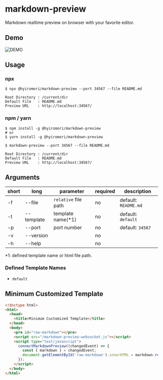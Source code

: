 # markdown-preview

Markdown realtime preview on browser with your favorite editor.

## Demo

![DEMO](https://github.com/hyiromori/markdown-preview/raw/master/gif/demo.gif)

## Usage

### npx

```
$ npx @hyiromori/markdown-preview --port 34567 --file README.md

Root Directory : /current/dir
Default File   : README.md
Preview URL    : http://localhost:34567/
```

### npm / yarn

```
$ npm install -g @hyiromori/markdown-preview
# or
$ yarn install -g @hyiromori/markdown-preview

$ markdown-preview --port 34567 --file README.md

Root Directory : /current/dir
Default File   : README.md
Preview URL    : http://localhost:34567/
```

## Arguments

| short | long       | parameter            | required | description          |
|-------|------------|----------------------|----------|----------------------|
| -f    | --file     | `relative` file path | no       | default: `README.md` |
| -t    | --template | template name(*1)    | no       | default: `default`   |
| -p    | --port     | port number          | no       | default: `34567`     |
| -v    | --version  |                      | no       |                      |
| -h    | --help     |                      | no       |                      |

*1: defined template name or html file path.

### Defined Template Names

* `default`

## Minimum Customized Template

```html
<!doctype html>
<html>
  <head>
    <title>Minimum Customized Template</title>
  </head>
  <body>
    <pre id="raw-markdown"></pre>
    <script src="/markdown-preview-websocket.js"></script>
    <script type="text/javascript">
      connectMarkdownPreview((changedEvent) => {
        const { markdown } = changedEvent;
        document.getElementById('raw-markdown').innerHTML = markdown.replace(/</g, '&lt;').replace(/</g, '&gt;');
      });
    </script>
  </body>
</html>
```
